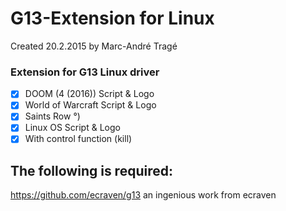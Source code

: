 # G13-Extension for Linux
Created 20.2.2015 by Marc-André Tragé

### Extension for G13 Linux driver
- [x] DOOM (4 (2016)) Script & Logo
- [x] World of Warcraft Script & Logo
- [x] Saints Row °)
- [x] Linux OS Script & Logo
- [x] With control function (kill)

## The following is required:
https://github.com/ecraven/g13
an ingenious work from ecraven
